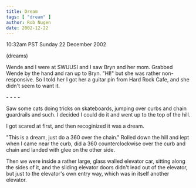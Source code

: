 ```yaml
---
title: Dream
tags: [ "dream" ]
author: Rob Nugen
date: 2002-12-22
---
```


<p class=date>10:32am PST Sunday 22 December 2002</p>

<p class=note>(dreams)</p>

<p class=dream>Wende and I were at SWUUSI and I saw Bryn and her mom.
Grabbed Wende by the hand and ran up to Bryn.  "HI!" but she was
rather non-responsive.  So I told her I got her a guitar pin from Hard
Rock Cafe, and she didn't seem to want it.</p>

<p>- - - -</p>

<p class=dream>Saw some cats doing tricks on skateboards, jumping over
curbs and chain guardrails and such.  I decided I could do it and went
up to the top of the hill.</p>

<p class=dream>I got scared at first, and then recoginized it was a
dream.</p>

<p class=lucid>"This is a dream, just do a 360 over the chain."
Rolled down the hill and lept when I came near the curb, did a 360
counterclockwise over the curb and chain and landed with glee on the
other side.</p>

<p class=dream>Then we were inside a rather large, glass walled
elevator car, sitting along the sides of it, and the sliding elevator
doors didn't lead out of the elevator, but just to the elevator's own
entry way, which was in itself another elevator.</p>
